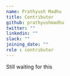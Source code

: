 ```yaml
---
name: Prathyush Madhu
title: Contributor
github: prathyushmadhu
twitter: ""
linkedin: ""
slack: ""
joining_date: ""
role : contributor
---
```


Still waiting for this
